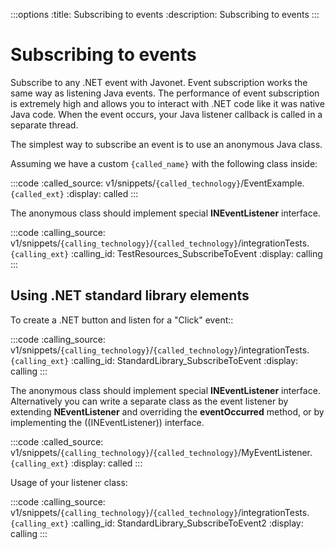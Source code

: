 :::options
:title: Subscribing to events
:description: Subscribing to events
:::

# Subscribing to events

Subscribe to any .NET event with Javonet. Event subscription works the same way as listening Java events. The performance of event subscription is extremely high and allows you to interact with .NET code like it was native Java code. When the event occurs, your Java listener callback is called in a separate thread.  

The simplest way to subscribe an event is to use an anonymous Java class.  

Assuming we have a custom `{called_name}` with the following class inside:

:::code 
:called_source: v1/snippets/`{called_technology}`/EventExample.`{called_ext}`
:display: called
:::

The anonymous class should implement special **INEventListener** interface.

:::code
:calling_source: v1/snippets/`{calling_technology}`/`{called_technology}`/integrationTests.`{calling_ext}`
:calling_id: TestResources_SubscribeToEvent
:display: calling
:::


## Using .NET standard library elements

To create a .NET button and listen for a "Click" event::

:::code
:calling_source: v1/snippets/`{calling_technology}`/`{called_technology}`/integrationTests.`{calling_ext}`
:calling_id: StandardLibrary_SubscribeToEvent
:display: calling
:::

The anonymous class should implement special **INEventListener** interface. Alternatively you can write a separate class as the event listener by extending **NEventListener** and overriding the **eventOccurred** method, or by implementing the ((INEventListener)) interface.  

:::code
:called_source: v1/snippets/`{calling_technology}`/`{called_technology}`/MyEventListener.`{calling_ext}`
:display: called
:::

Usage of your listener class:


:::code
:calling_source: v1/snippets/`{calling_technology}`/`{called_technology}`/integrationTests.`{calling_ext}`
:calling_id: StandardLibrary_SubscribeToEvent2
:display: calling
:::
